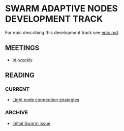 # SWARM ADAPTIVE NODES DEVELOPMENT TRACK

For epic describing this development track see [epic.md](./epic.md).

## MEETINGS

- [bi-weekly](https://notes.status.im/swarm-adaptive-nodes?both)

## READING

### CURRENT

- [Light node connection strategies](https://swarmresear.ch/t/light-client-connection-strategy/17)

### ARCHIVE

- [Initial Swarm issue](https://github.com/ethersphere/swarm/issues/458)
